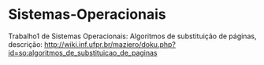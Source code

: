 # Sistemas-Operacionais
Trabalho1 de Sistemas Operacionais: Algoritmos de substituição de páginas, descrição: http://wiki.inf.ufpr.br/maziero/doku.php?id=so:algoritmos_de_substituicao_de_paginas
